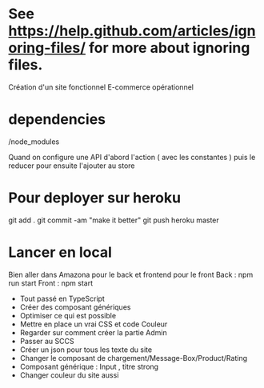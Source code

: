 # See https://help.github.com/articles/ignoring-files/ for more about ignoring files.

Création d'un site fonctionnel E-commerce opérationnel

# dependencies

/node_modules

Quand on configure une API d'abord l'action ( avec les constantes ) puis le reducer pour ensuite l'ajouter au store

# Pour deployer sur heroku

git add .
git commit -am "make it better"
git push heroku master

# Lancer en local

Bien aller dans Amazona pour le back et frontend pour le front
Back : npm run start
Front : npm start

- Tout passé en TypeScript
- Créer des composant génériques
- Optimiser ce qui est possible
- Mettre en place un vrai CSS et code Couleur
- Regarder sur comment créer la partie Admin
- Passer au SCCS
- Créer un json pour tous les texte du site
- Changer le composant de chargement/Message-Box/Product/Rating
- Composant générique : Input , titre strong
- Changer couleur du site aussi
